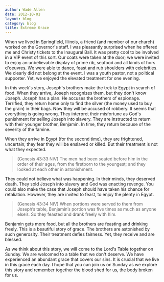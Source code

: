 ```yaml
---
author: Wade Allen
date: 2012-10-01
layout: blog
category: blog
title: Extreme Grace
---
```


When we lived in Springfield, Illinois, a friend (and member of our church) worked on the Governor's staff. I was pleasantly surprised when he offered me and Christy tickets to the Inaugural Ball. It was pretty cool to be involved in a VIP event of this sort. Our coats were taken at the door; we were invited to enjoy an unbelievable display of prime rib, seafood and all kinds of hors d'oeuvres. We were able to dance, feast and rub shoulders with celebrities. We clearly did not belong at the event. I was a youth pastor, not a political supporter. Yet, we enjoyed the elevated treatment for one evening.

In this week's story, Joseph's brothers make the trek to Egypt in search of food. When they arrive, Joseph recognizes them, but they don't know Joseph. Joseph has a plan. He accuses the brothers of espionage. Terrified, they return home only to find the silver (the money used to buy the grain) in their bags. Now they will be accused of robbery. It seems that everything is going wrong. They interpret their misfortune as God's punishment for selling Joseph into slavery. They are instructed to return with their younger brother, Benjamin. In time, they return because of the severity of the famine. 

When they arrive in Egypt (for the second time), they are frightened, uncertain; they fear they will be enslaved or killed. But their treatment is not what they expected.

>(Genesis 43:33 NIV) The men had been seated before him in the order of their ages, from the firstborn to the youngest; and they looked at each other in astonishment. 

They could not believe what was happening. In their minds, they deserved death. They sold Joseph into slavery and God was enacting revenge. You could also make the case that Joseph should have taken his chance for retaliation. However, they are invited to feast, to enjoy the plenty in Egypt. 

>(Genesis 43:34 NIV) When portions were served to them from Joseph’s table, Benjamin’s portion was five times as much as anyone else’s. So they feasted and drank freely with him. 

Benjamin gets more food, but all the brothers are feasting and drinking freely. This is a beautiful story of grace. The brothers are astonished by such generosity. Their treatment defies fairness. Yet, they receive and are blessed.

As we think about this story, we will come to the Lord's Table together on Sunday. We are welcomed to a table that we don't deserve. We have experienced an abundant grace that covers our sins. It is crucial that we live in this grace each day. I hope that you can join us on Sunday as we explore this story and remember together the blood shed for us, the body broken for us.
